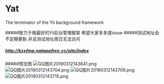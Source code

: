 # Yat
The terminator of the Yii background framework


#####致力于做最好的Yii后台管理框架 希望大家多多提issue
#####测试地址会不定期更新.并且测试地址周日无法访问
##### http://kzsfmp.natappfree.cc/site/index

#####预览图 
![QQ图片20190312143641.png](https://www.yiichina.com//uploads/images/201903/12143801731.png "QQ图片20190312143641.png")
![QQ图片20190312143704.png](https://www.yiichina.com//uploads/images/201903/12143801630.png "QQ图片20190312143704.png")
![QQ图片20190312143709.png](https://www.yiichina.com//uploads/images/201903/12143801295.png "QQ图片20190312143709.png")
![QQ图片20190312143715.png](https://www.yiichina.com//uploads/images/201903/12143801727.png "QQ图片20190312143715.png")
